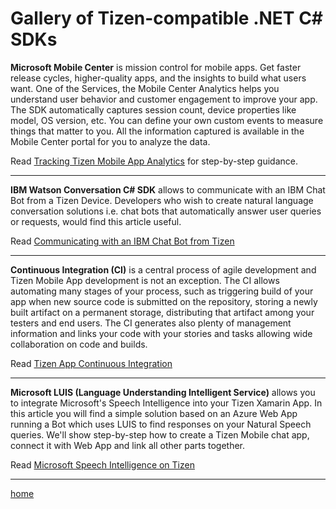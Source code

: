Gallery of Tizen-compatible .NET C# SDKs
========================================

**Microsoft Mobile Center** is mission control for mobile apps. Get faster release cycles, higher-quality apps, and the insights to build what users want.
One of the Services, the Mobile Center Analytics helps you understand user behavior and customer engagement to improve your app. The SDK automatically captures session count, device properties like model, OS version, etc. You can define your own custom events to measure things that matter to you. All the information captured is available in the Mobile Center portal for you to analyze the data.

Read [Tracking Tizen Mobile App Analytics](https://github.com/shulgaalexey/gallery-dotnet-sdk-tizen/blob/master/MobileCenterAnalytics.md) for step-by-step guidance.


--------------------------------------


**IBM Watson Conversation C# SDK** allows to communicate with an IBM Chat Bot from a Tizen Device.
Developers who wish to create natural language conversation solutions i.e. chat bots that automatically answer user queries or requests, would find this article useful.

Read [Communicating with an IBM Chat Bot from Tizen](IBMWatsonConversation.md)


--------------------------------------


**Continuous Integration (CI)** is a central process of agile development and Tizen Mobile App development is not an exception. The CI allows automating many stages of your process, such as triggering build of your app when new source code is submitted on the repository, storing a newly built artifact on a permanent storage, distributing that artifact among your testers and end users. The CI generates also plenty of management information and links your code with your stories and tasks allowing wide collaboration on code and builds.

Read [Tizen App Continuous Integration](https://github.com/shulgaalexey/gallery-dotnet-sdk-tizen/blob/master/ContinuousIntegration.md)


--------------------------------------


**Microsoft LUIS (Language Understanding Intelligent Service)** allows you to integrate Microsoft's Speech Intelligence into your Tizen Xamarin App. In this article you will find a simple solution based on an Azure Web App running a Bot which uses LUIS to find responses on your Natural Speech queries. We'll show step-by-step how to create a Tizen Mobile chat app, connect it with Web App and link all other parts together. 


Read [Microsoft Speech Intelligence on Tizen](https://www.youtube.com/watch?v=dQw4w9WgXcQ)



---------------------

[home](https://shulgaalexey.github.io/gallery-dotnet-sdk-tizen/)

